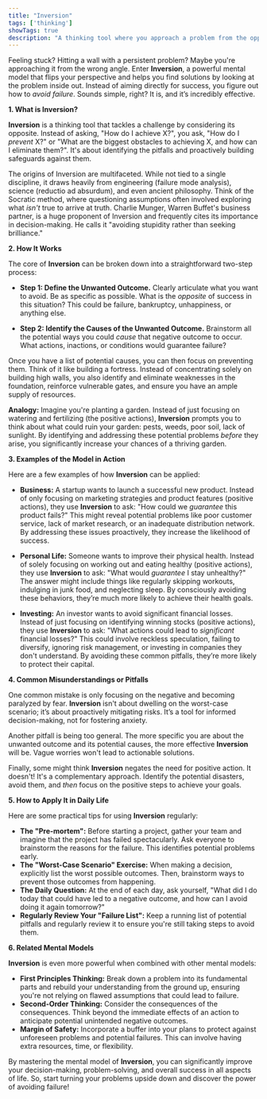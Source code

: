 ```yaml
---
title: "Inversion"
tags: ['thinking']
showTags: true
description: "A thinking tool where you approach a problem from the opposite direction. Instead of asking how to succeed, ask how to avoid failure."
---
```



Feeling stuck? Hitting a wall with a persistent problem? Maybe you're approaching it from the wrong angle. Enter **Inversion**, a powerful mental model that flips your perspective and helps you find solutions by looking at the problem inside out. Instead of aiming directly for success, you figure out how to *avoid failure*. Sounds simple, right? It is, and it’s incredibly effective.

**1. What is Inversion?**

**Inversion** is a thinking tool that tackles a challenge by considering its opposite. Instead of asking, "How do I achieve X?", you ask, "How do I *prevent* X?" or "What are the biggest obstacles to achieving X, and how can I eliminate them?". It's about identifying the pitfalls and proactively building safeguards against them.

The origins of Inversion are multifaceted. While not tied to a single discipline, it draws heavily from engineering (failure mode analysis), science (reductio ad absurdum), and even ancient philosophy. Think of the Socratic method, where questioning assumptions often involved exploring what *isn't* true to arrive at truth. Charlie Munger, Warren Buffet's business partner, is a huge proponent of Inversion and frequently cites its importance in decision-making. He calls it "avoiding stupidity rather than seeking brilliance."

**2. How It Works**

The core of **Inversion** can be broken down into a straightforward two-step process:

*   **Step 1: Define the Unwanted Outcome.** Clearly articulate what you want to avoid. Be as specific as possible. What is the *opposite* of success in this situation? This could be failure, bankruptcy, unhappiness, or anything else.

*   **Step 2: Identify the Causes of the Unwanted Outcome.** Brainstorm all the potential ways you could *cause* that negative outcome to occur. What actions, inactions, or conditions would guarantee failure?

Once you have a list of potential causes, you can then focus on preventing them. Think of it like building a fortress. Instead of concentrating solely on building high walls, you also identify and eliminate weaknesses in the foundation, reinforce vulnerable gates, and ensure you have an ample supply of resources.

**Analogy:** Imagine you're planting a garden. Instead of just focusing on watering and fertilizing (the positive actions), **Inversion** prompts you to think about what could ruin your garden: pests, weeds, poor soil, lack of sunlight. By identifying and addressing these potential problems *before* they arise, you significantly increase your chances of a thriving garden.

**3. Examples of the Model in Action**

Here are a few examples of how **Inversion** can be applied:

*   **Business:** A startup wants to launch a successful new product. Instead of only focusing on marketing strategies and product features (positive actions), they use **Inversion** to ask: "How could we *guarantee* this product fails?" This might reveal potential problems like poor customer service, lack of market research, or an inadequate distribution network. By addressing these issues proactively, they increase the likelihood of success.

*   **Personal Life:** Someone wants to improve their physical health. Instead of solely focusing on working out and eating healthy (positive actions), they use **Inversion** to ask: "What would *guarantee* I stay unhealthy?" The answer might include things like regularly skipping workouts, indulging in junk food, and neglecting sleep. By consciously avoiding these behaviors, they’re much more likely to achieve their health goals.

*   **Investing:** An investor wants to avoid significant financial losses. Instead of just focusing on identifying winning stocks (positive actions), they use **Inversion** to ask: "What actions could lead to *significant* financial losses?" This could involve reckless speculation, failing to diversify, ignoring risk management, or investing in companies they don't understand. By avoiding these common pitfalls, they’re more likely to protect their capital.

**4. Common Misunderstandings or Pitfalls**

One common mistake is only focusing on the negative and becoming paralyzed by fear. **Inversion** isn't about dwelling on the worst-case scenario; it’s about proactively mitigating risks. It’s a tool for informed decision-making, not for fostering anxiety.

Another pitfall is being too general. The more specific you are about the unwanted outcome and its potential causes, the more effective **Inversion** will be. Vague worries won't lead to actionable solutions.

Finally, some might think **Inversion** negates the need for positive action. It doesn't! It's a complementary approach. Identify the potential disasters, avoid them, and *then* focus on the positive steps to achieve your goals.

**5. How to Apply It in Daily Life**

Here are some practical tips for using **Inversion** regularly:

*   **The "Pre-mortem":** Before starting a project, gather your team and imagine that the project has failed spectacularly. Ask everyone to brainstorm the reasons for the failure. This identifies potential problems early.
*   **The "Worst-Case Scenario" Exercise:** When making a decision, explicitly list the worst possible outcomes. Then, brainstorm ways to prevent those outcomes from happening.
*   **The Daily Question:** At the end of each day, ask yourself, "What did I do today that could have led to a negative outcome, and how can I avoid doing it again tomorrow?"
*   **Regularly Review Your "Failure List":** Keep a running list of potential pitfalls and regularly review it to ensure you're still taking steps to avoid them.

**6. Related Mental Models**

**Inversion** is even more powerful when combined with other mental models:

*   **First Principles Thinking:** Break down a problem into its fundamental parts and rebuild your understanding from the ground up, ensuring you're not relying on flawed assumptions that could lead to failure.
*   **Second-Order Thinking:** Consider the consequences of the consequences. Think beyond the immediate effects of an action to anticipate potential unintended negative outcomes.
*   **Margin of Safety:** Incorporate a buffer into your plans to protect against unforeseen problems and potential failures. This can involve having extra resources, time, or flexibility.

By mastering the mental model of **Inversion**, you can significantly improve your decision-making, problem-solving, and overall success in all aspects of life. So, start turning your problems upside down and discover the power of avoiding failure!

